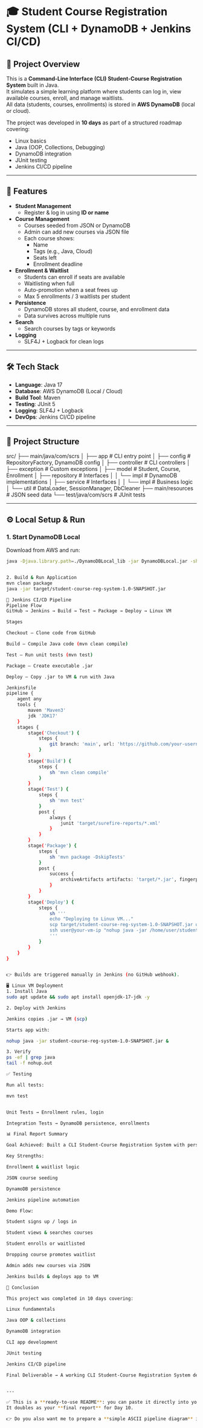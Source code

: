 # 🎓 Student Course Registration System (CLI + DynamoDB + Jenkins CI/CD)

## 📌 Project Overview
This is a **Command-Line Interface (CLI) Student-Course Registration System** built in Java.  
It simulates a simple learning platform where students can log in, view available courses, enroll, and manage waitlists.  
All data (students, courses, enrollments) is stored in **AWS DynamoDB** (local or cloud).  

The project was developed in **10 days** as part of a structured roadmap covering:
- Linux basics
- Java (OOP, Collections, Debugging)
- DynamoDB integration
- JUnit testing
- Jenkins CI/CD pipeline

---

## 🚀 Features
- **Student Management**
  - Register & log in using **ID or name**
- **Course Management**
  - Courses seeded from JSON or DynamoDB
  - Admin can add new courses via JSON file
  - Each course shows:
    - Name
    - Tags (e.g., Java, Cloud)
    - Seats left
    - Enrollment deadline
- **Enrollment & Waitlist**
  - Students can enroll if seats are available
  - Waitlisting when full
  - Auto-promotion when a seat frees up
  - Max 5 enrollments / 3 waitlists per student
- **Persistence**
  - DynamoDB stores all student, course, and enrollment data
  - Data survives across multiple runs
- **Search**
  - Search courses by tags or keywords
- **Logging**
  - SLF4J + Logback for clean logs

---

## 🛠️ Tech Stack
- **Language**: Java 17  
- **Database**: AWS DynamoDB (Local / Cloud)  
- **Build Tool**: Maven  
- **Testing**: JUnit 5  
- **Logging**: SLF4J + Logback  
- **DevOps**: Jenkins CI/CD pipeline  

---

## 📂 Project Structure
src/
├── main/java/com/scrs
│ ├── app # CLI entry point
│ ├── config # RepositoryFactory, DynamoDB config
│ ├── controller # CLI controllers
│ ├── exception # Custom exceptions
│ ├── model # Student, Course, Enrollment
│ ├── repository # Interfaces
│ │ └── impl # DynamoDB implementations
│ ├── service # Interfaces
│ │ └── impl # Business logic
│ └── util # DataLoader, SessionManager, DbCleaner
├── main/resources # JSON seed data
└── test/java/com/scrs # JUnit tests



---

## ⚙️ Local Setup & Run

### 1. Start DynamoDB Local
Download from AWS and run:
```bash
java -Djava.library.path=./DynamoDBLocal_lib -jar DynamoDBLocal.jar -sharedDb


2. Build & Run Application
mvn clean package
java -jar target/student-course-reg-system-1.0-SNAPSHOT.jar

🤖 Jenkins CI/CD Pipeline
Pipeline Flow
GitHub → Jenkins → Build → Test → Package → Deploy → Linux VM

Stages

Checkout – Clone code from GitHub

Build – Compile Java code (mvn clean compile)

Test – Run unit tests (mvn test)

Package – Create executable .jar

Deploy – Copy .jar to VM & run with Java

Jenkinsfile
pipeline {
    agent any
    tools {
        maven 'Maven3'
        jdk 'JDK17'
    }
    stages {
        stage('Checkout') {
            steps {
                git branch: 'main', url: 'https://github.com/your-username/student-course-reg-system.git'
            }
        }
        stage('Build') {
            steps {
                sh 'mvn clean compile'
            }
        }
        stage('Test') {
            steps {
                sh 'mvn test'
            }
            post {
                always {
                    junit 'target/surefire-reports/*.xml'
                }
            }
        }
        stage('Package') {
            steps {
                sh 'mvn package -DskipTests'
            }
            post {
                success {
                    archiveArtifacts artifacts: 'target/*.jar', fingerprint: true
                }
            }
        }
        stage('Deploy') {
            steps {
                sh '''
                echo "Deploying to Linux VM..."
                scp target/student-course-reg-system-1.0-SNAPSHOT.jar user@your-vm-ip:/home/user/
                ssh user@your-vm-ip "nohup java -jar /home/user/student-course-reg-system-1.0-SNAPSHOT.jar &"
                '''
            }
        }
    }
}


👉 Builds are triggered manually in Jenkins (no GitHub webhook).

🖥️ Linux VM Deployment
1. Install Java
sudo apt update && sudo apt install openjdk-17-jdk -y

2. Deploy with Jenkins

Jenkins copies .jar → VM (scp)

Starts app with:

nohup java -jar student-course-reg-system-1.0-SNAPSHOT.jar &

3. Verify
ps -ef | grep java
tail -f nohup.out

✅ Testing

Run all tests:

mvn test


Unit Tests → Enrollment rules, login

Integration Tests → DynamoDB persistence, enrollments

📊 Final Report Summary

Goal Achieved: Built a CLI Student-Course Registration System with persistence + CI/CD.

Key Strengths:

Enrollment & waitlist logic

JSON course seeding

DynamoDB persistence

Jenkins pipeline automation

Demo Flow:

Student signs up / logs in

Student views & searches courses

Student enrolls or waitlisted

Dropping course promotes waitlist

Admin adds new courses via JSON

Jenkins builds & deploys app to VM

🎉 Conclusion

This project was completed in 10 days covering:

Linux fundamentals

Java OOP & collections

DynamoDB integration

CLI app development

JUnit testing

Jenkins CI/CD pipeline

Final Deliverable → A working CLI Student-Course Registration System deployed via Jenkins to a Linux VM.


---

✅ This is a **ready-to-use README**: you can paste it directly into your GitHub repo.  
It doubles as your **final report** for Day 10.  

👉 Do you also want me to prepare a **simple ASCII pipeline diagram** inside this README (GitHub → Jenkins → VM → Running App) so it looks more professional?
